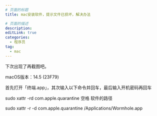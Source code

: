 ```yaml
---
# 页面的标题
title: mac安装软件，提示文件已损坏，解决办法

# 页面的描述
description:
editLink: true
categories:
  - 程序员
tag:
  - mac
---
```


下次出现了再截图吧。

macOS版本：14.5 (23F79)
 
首先打开「终端.app」，其次输入以下命令并回车，最后输入开机密码再回车

sudo xattr -rd com.apple.quarantine 空格 软件的路径

sudo xattr -r -d com.apple.quarantine /Applications/Wormhole.app